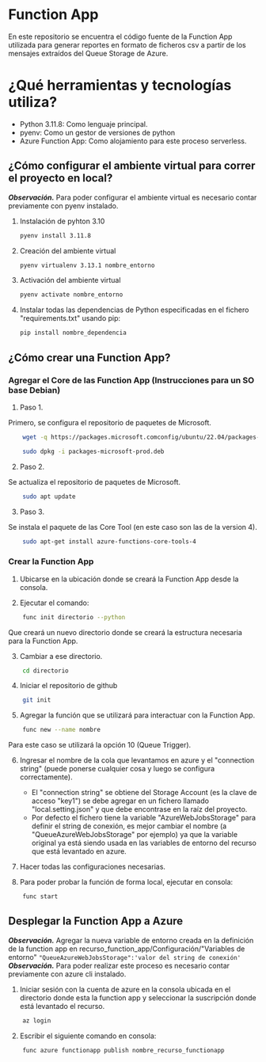 # Function App
En este repositorio se encuentra el código fuente de la Function App utilizada para generar reportes en formato de ficheros csv a partir de los mensajes extraídos del Queue Storage de Azure.

# ¿Qué herramientas y tecnologías utiliza?

* Python 3.11.8: Como lenguaje principal.
* pyenv: Como un gestor de versiones de python
* Azure Function App: Como alojamiento para este proceso serverless. 

## ¿Cómo configurar el ambiente virtual para correr el proyecto en local?

___Observación.___ Para poder configurar el ambiente virtual es necesario contar previamente con pyenv instalado.

1. Instalación de pyhton 3.10
    ```bash
    pyenv install 3.11.8
    ```

2. Creación del ambiente virtual
    ```bash
    pyenv virtualenv 3.13.1 nombre_entorno
    ```

3. Activación del ambiente virtual
    ```bash
    pyenv activate nombre_entorno
    ```

4. Instalar todas las dependencias de Python especificadas en el fichero "requirements.txt" usando pip:
    ```bash
    pip install nombre_dependencia
    ```

## ¿Cómo crear una Function App?


### Agregar el Core de las Function App (Instrucciones para un SO base Debian)

1. Paso 1.

Primero, se configura el repositorio de paquetes de Microsoft.

```bash
    wget -q https://packages.microsoft.comconfig/ubuntu/22.04/packages-microsoft-prod.deb

    sudo dpkg -i packages-microsoft-prod.deb
```

2. Paso 2.

Se actualiza el repositorio de paquetes de Microsoft.

``` bash
    sudo apt update 
```

3. Paso 3.

Se instala el paquete de las Core Tool (en este caso son las de la version 4).

```bash
    sudo apt-get install azure-functions-core-tools-4
```

### Crear la Function App

1. Ubicarse en la ubicación donde se creará la Function App desde la consola.

2. Ejecutar el comando:

```bash
    func init directorio --python
```
Que creará un nuevo directorio donde se creará la estructura necesaria para la Function App.

3. Cambiar a ese directorio.

```bash
    cd directorio
```

4. Iniciar el repositorio de github

```bash
    git init
```

5. Agregar la función que se utilizará para interactuar con la Function App.

```bash
    func new --name nombre
```

Para este caso se utilizará la opción 10 (Queue Trigger).

6. Ingresar el nombre de la cola que levantamos en azure y el "connection string" (puede ponerse cualquier cosa y luego se configura correctamente).

    * El "connection string" se obtiene del Storage Account (es la clave de acceso "key1") se debe agregar en un fichero llamado "local.setting.json" y que debe encontrase en la raíz del proyecto.
    * Por defecto el fichero tiene la variable "AzureWebJobsStorage" para definir el string de conexión, es mejor cambiar el nombre (a "QueueAzureWebJobsStorage" por ejemplo) ya que la variable original ya está siendo usada en las variables de entorno del recurso que está levantado en azure.

7. Hacer todas las configuraciones necesarias.

8. Para poder probar la función de forma local, ejecutar en consola:

```bash
    func start
```

## Desplegar la Function App a Azure

___Observación.___ Agregar la nueva variable de entorno creada en la definición de la function app en recurso_function_app/Configuración/"Variables de entorno"
`
"QueueAzureWebJobsStorage":'valor del string de conexión'
`
___Observación.___ Para poder realizar este proceso es necesario contar previamente con azure cli instalado.

1. Iniciar sesión con la cuenta de azure en la consola ubicada en el directorio donde esta la function app y seleccionar la suscripción donde está levantado el recurso.

```bash
    az login
```

2. Escribir el siguiente comando en consola:

```bash
    func azure functionapp publish nombre_recurso_functionapp
```